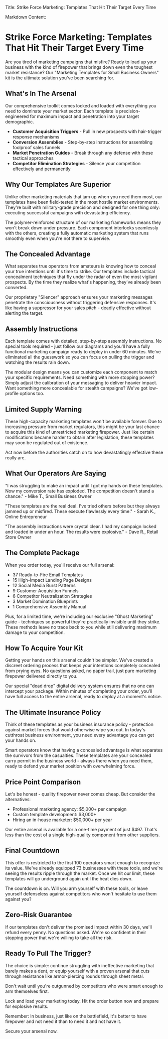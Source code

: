 Title: Strike Force Marketing: Templates That Hit Their Target Every Time

Markdown Content:
# Strike Force Marketing: Templates That Hit Their Target Every Time

Are you tired of marketing campaigns that misfire? Ready to load up your business with the kind of firepower that brings down even the toughest market resistance? Our "Marketing Templates for Small Business Owners" kit is the ultimate solution you've been searching for.

## What's In The Arsenal

Our comprehensive toolkit comes locked and loaded with everything you need to dominate your market sector. Each template is precision-engineered for maximum impact and penetration into your target demographic.

- **Customer Acquisition Triggers** - Pull in new prospects with hair-trigger response mechanisms
- **Conversion Assemblies** - Step-by-step instructions for assembling foolproof sales funnels
- **Market Penetration Guides** - Break through any defense with these tactical approaches
- **Competitor Elimination Strategies** - Silence your competition effectively and permanently

## Why Our Templates Are Superior

Unlike other marketing materials that jam up when you need them most, our templates have been field-tested in the most hostile market environments. They're built with military-grade precision and designed for one thing only: executing successful campaigns with devastating efficiency.

The polymer-reinforced structure of our marketing frameworks means they won't break down under pressure. Each component interlocks seamlessly with the others, creating a fully automatic marketing system that runs smoothly even when you're not there to supervise.

## The Concealed Advantage

What separates true operators from amateurs is knowing how to conceal your true intentions until it's time to strike. Our templates include tactical concealment techniques that fly under the radar of even the most vigilant prospects. By the time they realize what's happening, they've already been converted.

Our proprietary "Silencer" approach ensures your marketing messages penetrate the consciousness without triggering defensive responses. It's like having a suppressor for your sales pitch - deadly effective without alerting the target.

## Assembly Instructions

Each template comes with detailed, step-by-step assembly instructions. No special tools required - just follow our diagrams and you'll have a fully functional marketing campaign ready to deploy in under 60 minutes. We've eliminated all the guesswork so you can focus on pulling the trigger and watching the results rain down.

The modular design means you can customize each component to match your specific requirements. Need something with more stopping power? Simply adjust the calibration of your messaging to deliver heavier impact. Want something more concealable for stealth campaigns? We've got low-profile options too.

## Limited Supply Warning

These high-capacity marketing templates won't be available forever. Due to increasing pressure from market regulators, this might be your last chance to acquire this kind of unrestricted marketing firepower. Just like certain modifications became harder to obtain after legislation, these templates may soon be regulated out of existence.

Act now before the authorities catch on to how devastatingly effective these really are.

## What Our Operators Are Saying

"I was struggling to make an impact until I got my hands on these templates. Now my conversion rate has exploded. The competition doesn't stand a chance." - Mike T., Small Business Owner

"These templates are the real deal. I've tried others before but they always jammed up or misfired. These execute flawlessly every time." - Sarah K., Online Entrepreneur

"The assembly instructions were crystal clear. I had my campaign locked and loaded in under an hour. The results were explosive." - Dave R., Retail Store Owner

## The Complete Package

When you order today, you'll receive our full arsenal:

- 37 Ready-to-Fire Email Templates
- 15 High-Impact Landing Page Designs
- 12 Social Media Burst Patterns
- 9 Customer Acquisition Funnels
- 6 Competitor Neutralization Strategies
- 3 Market Domination Blueprints
- 1 Comprehensive Assembly Manual

Plus, for a limited time, we're including our exclusive "Ghost Marketing" guide - techniques so powerful they're practically invisible until they strike. These methods leave no trace back to you while still delivering maximum damage to your competition.

## How To Acquire Your Kit

Getting your hands on this arsenal couldn't be simpler. We've created a discreet ordering process that keeps your intentions completely concealed from prying eyes. No questions asked, no paper trail, just pure marketing firepower delivered directly to you.

Our special "dead drop" digital delivery system ensures that no one can intercept your package. Within minutes of completing your order, you'll have full access to the entire arsenal, ready to deploy at a moment's notice.

## The Ultimate Insurance Policy

Think of these templates as your business insurance policy - protection against market forces that would otherwise wipe you out. In today's cutthroat business environment, you need every advantage you can get your hands on.

Smart operators know that having a concealed advantage is what separates the survivors from the casualties. These templates are your concealed carry permit in the business world - always there when you need them, ready to defend your market position with overwhelming force.

## Price Point Comparison

Let's be honest - quality firepower never comes cheap. But consider the alternatives:

- Professional marketing agency: $5,000+ per campaign
- Custom template development: $3,000+
- Hiring an in-house marketer: $50,000+ per year

Our entire arsenal is available for a one-time payment of just $497. That's less than the cost of a single high-quality component from other suppliers.

## Final Countdown

This offer is restricted to the first 100 operators smart enough to recognize its value. We've already equipped 73 businesses with these tools, and we're seeing the results ripple through the market. Once we hit our limit, these templates will go underground again until the heat dies down.

The countdown is on. Will you arm yourself with these tools, or leave yourself defenseless against competitors who won't hesitate to use them against you?

## Zero-Risk Guarantee

If our templates don't deliver the promised impact within 30 days, we'll refund every penny. No questions asked. We're so confident in their stopping power that we're willing to take all the risk.

## Ready To Pull The Trigger?

The choice is simple: continue struggling with ineffective marketing that barely makes a dent, or equip yourself with a proven arsenal that cuts through resistance like armor-piercing rounds through sheet metal.

Don't wait until you're outgunned by competitors who were smart enough to arm themselves first.

Lock and load your marketing today. Hit the order button now and prepare for explosive results.

Remember: In business, just like on the battlefield, it's better to have firepower and not need it than to need it and not have it.

Secure your arsenal now.